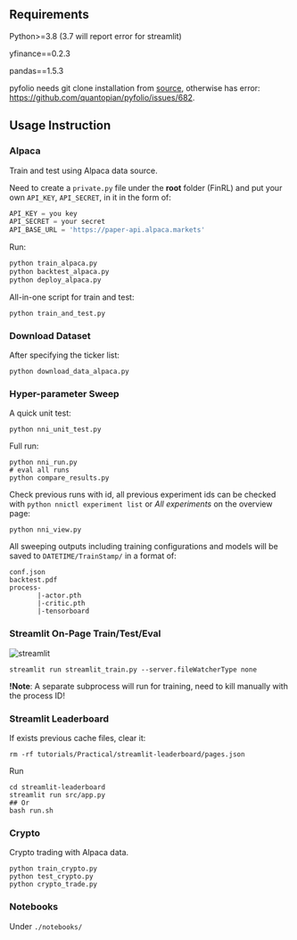 ## Requirements

Python>=3.8 (3.7 will report error for streamlit)

yfinance==0.2.3

pandas==1.5.3

pyfolio needs git clone installation from [source](https://github.com/quantopian/pyfolio), otherwise has error: https://github.com/quantopian/pyfolio/issues/682.

## Usage Instruction

### Alpaca

Train and test using Alpaca data source.

Need to create a `private.py` file under the **root** folder (FinRL) and put your own `API_KEY`, `API_SECRET`, in it in the form of:

```python
API_KEY = you key 
API_SECRET = your secret
API_BASE_URL = 'https://paper-api.alpaca.markets'
```

Run:

```bash
python train_alpaca.py
python backtest_alpaca.py
python deploy_alpaca.py
```

All-in-one script for train and test:

```
python train_and_test.py
```
### Download Dataset
After specifying the ticker list:
```
python download_data_alpaca.py
```

### Hyper-parameter Sweep
A quick unit test:
```
python nni_unit_test.py
```
Full run:
```
python nni_run.py
# eval all runs
python compare_results.py
```
Check previous runs with id, all previous experiment ids can be checked with `python nnictl experiment list` or *All experiments* on the overview page:
```
python nni_view.py
```
All sweeping outputs including training configurations and models will be saved to `DATETIME/TrainStamp/` in a format of:
```
conf.json
backtest.pdf
process-
       |-actor.pth
       |-critic.pth
       |-tensorboard
```

### Streamlit On-Page Train/Test/Eval

![streamlit](./img/streamlit.png)

```
streamlit run streamlit_train.py --server.fileWatcherType none
```

**!Note**: A separate subprocess will run for training, need to kill manually with the process ID!

### Streamlit Leaderboard
If exists previous cache files, clear it:
```
rm -rf tutorials/Practical/streamlit-leaderboard/pages.json
```
Run
```
cd streamlit-leaderboard
streamlit run src/app.py
## Or
bash run.sh
```

### Crypto

Crypto trading with Alpaca data.

```
python train_crypto.py
python test_crypto.py
python crypto_trade.py
```

### Notebooks

Under `./notebooks/`


